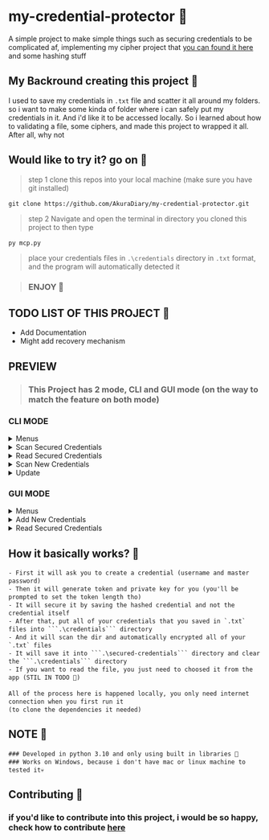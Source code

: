# my-credential-protector 🥙
A simple project to make simple things such as securing credentials to be complicated af, implementing my cipher project that [you can found it here](https://github.com/AkuraDiary/sigma_ciphers_cryptograms) and some hashing stuff


## My Backround creating this project 🍞

I used to save my credentials in ```.txt``` file and scatter it all around my folders. so i want to make some kinda of folder where i can safely put my credentials in it. And i'd like it to be accessed locally. So i learned about how to validating a file, some ciphers, and made this project to wrapped it all. After all, why not

## Would like to try it? go on 🥘

> step 1 clone this repos into your local machine (make sure you have git installed)
```
git clone https://github.com/AkuraDiary/my-credential-protector.git
```

> step 2 Navigate and open the terminal in directory you cloned this project to then type
```
py mcp.py
```

> place your credentials files in ```.\credentials``` directory in ```.txt``` format, and the program will automatically detected it

> ### ENJOY 🍻

## TODO LIST OF THIS PROJECT 🥞
- Add Documentation
- Might add recovery mechanism

## PREVIEW
> ### This Project has 2 mode, CLI and GUI mode (on the way to match the feature on both mode)

### CLI MODE
<details>
  <summary>Menus</summary>
  
  ![Previews](https://github.com/AkuraDiary/my-credential-protector/blob/main/images/climode.png)
  
</details>

<details>
  <summary>Scan Secured Credentials</summary>
  
  ![Previews](https://github.com/AkuraDiary/my-credential-protector/blob/main/images/climode1.png)
  
</details>

<details>
  <summary>Read Secured Credentials</summary>
  
  ![Previews](https://github.com/AkuraDiary/my-credential-protector/blob/main/images/climode2.png)
  
</details>

<details>
  <summary>Scan New Credentials</summary>
  
  ![Previews](https://github.com/AkuraDiary/my-credential-protector/blob/main/images/climode3_empty.png)
  ![Previews](https://github.com/AkuraDiary/my-credential-protector/blob/main/images/climode3_found.png)
  
</details>
<details>
  <summary>Update</summary>
  
  ![Previews](https://github.com/AkuraDiary/my-credential-protector/blob/main/images/climode4.png)
  
</details>

### GUI MODE
<details>
  <summary>Menus</summary>
  
  ![Previews](https://github.com/AkuraDiary/my-credential-protector/blob/main/images/uimode.png)
  
</details>

<details>
  <summary>Add New Credentials</summary>
  
  ![Previews](https://github.com/AkuraDiary/my-credential-protector/blob/main/images/uimode_add.png)
  
</details>

<details>
  <summary>Read Secured Credentials</summary>
  
  ![Previews](https://github.com/AkuraDiary/my-credential-protector/blob/main/images/uimode_open.png)
  
</details>

## How it basically works? 🥯
```
- First it will ask you to create a credential (username and master password)
- Then it will generate token and private key for you (you'll be prompted to set the token length tho)
- It will secure it by saving the hashed credential and not the credential itself
- After that, put all of your credentials that you saved in `.txt` files into ```.\credentials``` directory
- And it will scan the dir and automatically encrypted all of your `.txt` files 
- It will save it into ```.\secured-credentials``` directory and clear the ```.\credentials``` directory
- If you want to read the file, you just need to choosed it from the app (STIL IN TODO 🥞)

All of the process here is happened locally, you only need internet connection when you first run it 
(to clone the dependencies it needed)
```
## NOTE 🥖
```
### Developed in python 3.10 and only using built in libraries 🥛
### Works on Windows, because i don't have mac or linux machine to tested it💀
```

## Contributing 🍪
### if you'd like to contribute into this project, i would be so happy, check how to contribute [here](https://github.com/AkuraDiary/my-credential-protector/blob/main/CONTIBUTING.md)
